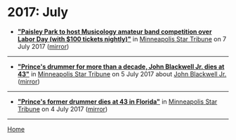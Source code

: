 # 2017: July

 - [**"Paisley Park to host Musicology amateur band competition over Labor Day (with $100 tickets nightly)"**](http://www.startribune.com/paisley-park-to-host-musicology-amateur-band-competition-over-labor-day-with-100-tickets-nightly/433139673/) in [Minneapolis Star Tribune](http://www.startribune.com/) on 7 July 2017 ([mirror](https://web.archive.org/web/*/http://www.startribune.com/paisley-park-to-host-musicology-amateur-band-competition-over-labor-day-with-100-tickets-nightly/433139673/))

----

 - [**"Prince's drummer for more than a decade, John Blackwell Jr. dies at 43"**](http://www.startribune.com/prince-s-drummer-for-more-than-a-decade-john-blackwell-jr-dies-at-43/432674483/) in [Minneapolis Star Tribune](http://www.startribune.com/) on 5 July 2017 about [John Blackwell Jr.](https://bjmdotnet.github.io/pr1nc3/topics/john-blackwell-jr/) ([mirror](https://web.archive.org/web/*/http://www.startribune.com/prince-s-drummer-for-more-than-a-decade-john-blackwell-jr-dies-at-43/432674483/))

----

 - [**"Prince's former drummer dies at 43 in Florida"**](http://www.startribune.com/prince-s-former-drummer-dies-at-43-in-florida/432554613/) in [Minneapolis Star Tribune](http://www.startribune.com/) on 4 July 2017 ([mirror](https://web.archive.org/web/*/http://www.startribune.com/prince-s-former-drummer-dies-at-43-in-florida/432554613/))

----

[Home](./)
